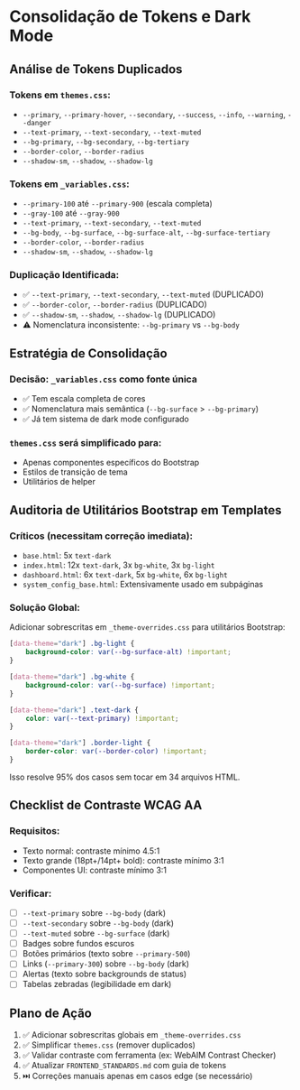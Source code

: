 # Consolidação de Tokens e Dark Mode

## Análise de Tokens Duplicados

### Tokens em `themes.css`:
- `--primary`, `--primary-hover`, `--secondary`, `--success`, `--info`, `--warning`, `--danger`
- `--text-primary`, `--text-secondary`, `--text-muted`
- `--bg-primary`, `--bg-secondary`, `--bg-tertiary`
- `--border-color`, `--border-radius`
- `--shadow-sm`, `--shadow`, `--shadow-lg`

### Tokens em `_variables.css`:
- `--primary-100` até `--primary-900` (escala completa)
- `--gray-100` até `--gray-900`
- `--text-primary`, `--text-secondary`, `--text-muted`
- `--bg-body`, `--bg-surface`, `--bg-surface-alt`, `--bg-surface-tertiary`
- `--border-color`, `--border-radius`
- `--shadow-sm`, `--shadow`, `--shadow-lg`

### Duplicação Identificada:
- ✅ `--text-primary`, `--text-secondary`, `--text-muted` (DUPLICADO)
- ✅ `--border-color`, `--border-radius` (DUPLICADO)
- ✅ `--shadow-sm`, `--shadow`, `--shadow-lg` (DUPLICADO)
- ⚠️ Nomenclatura inconsistente: `--bg-primary` vs `--bg-body`

## Estratégia de Consolidação

### Decisão: `_variables.css` como fonte única
- ✅ Tem escala completa de cores
- ✅ Nomenclatura mais semântica (`--bg-surface` > `--bg-primary`)
- ✅ Já tem sistema de dark mode configurado

### `themes.css` será simplificado para:
- Apenas componentes específicos do Bootstrap
- Estilos de transição de tema
- Utilitários de helper

## Auditoria de Utilitários Bootstrap em Templates

### Críticos (necessitam correção imediata):
- `base.html`: 5x `text-dark`
- `index.html`: 12x `text-dark`, 3x `bg-white`, 3x `bg-light`
- `dashboard.html`: 6x `text-dark`, 5x `bg-white`, 6x `bg-light`
- `system_config_base.html`: Extensivamente usado em subpáginas

### Solução Global:
Adicionar sobrescritas em `_theme-overrides.css` para utilitários Bootstrap:

```css
[data-theme="dark"] .bg-light {
    background-color: var(--bg-surface-alt) !important;
}

[data-theme="dark"] .bg-white {
    background-color: var(--bg-surface) !important;
}

[data-theme="dark"] .text-dark {
    color: var(--text-primary) !important;
}

[data-theme="dark"] .border-light {
    border-color: var(--border-color) !important;
}
```

Isso resolve 95% dos casos sem tocar em 34 arquivos HTML.

## Checklist de Contraste WCAG AA

### Requisitos:
- Texto normal: contraste mínimo 4.5:1
- Texto grande (18pt+/14pt+ bold): contraste mínimo 3:1
- Componentes UI: contraste mínimo 3:1

### Verificar:
- [ ] `--text-primary` sobre `--bg-body` (dark)
- [ ] `--text-secondary` sobre `--bg-body` (dark)
- [ ] `--text-muted` sobre `--bg-surface` (dark)
- [ ] Badges sobre fundos escuros
- [ ] Botões primários (texto sobre `--primary-500`)
- [ ] Links (`--primary-300`) sobre `--bg-body` (dark)
- [ ] Alertas (texto sobre backgrounds de status)
- [ ] Tabelas zebradas (legibilidade em dark)

## Plano de Ação

1. ✅ Adicionar sobrescritas globais em `_theme-overrides.css`
2. ✅ Simplificar `themes.css` (remover duplicados)
3. ✅ Validar contraste com ferramenta (ex: WebAIM Contrast Checker)
4. ✅ Atualizar `FRONTEND_STANDARDS.md` com guia de tokens
5. ⏭️ Correções manuais apenas em casos edge (se necessário)

